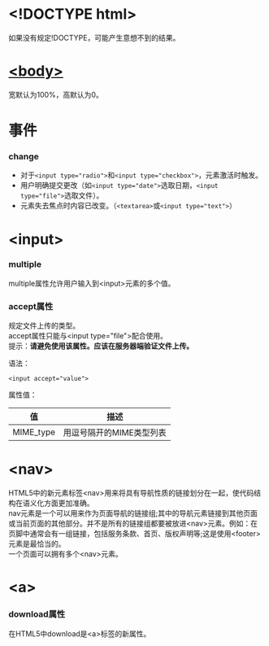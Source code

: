 # \<!DOCTYPE html>
如果没有规定!DOCTYPE，可能产生意想不到的结果。  

# [\<body>](https://blog.csdn.net/javaloveiphone/article/details/51098972)
宽默认为100%，高默认为0。  

# 事件
### change
* 对于`<input type="radio">`和`<input type="checkbox">`，元素激活时触发。  
* 用户明确提交更改（如`<input type="date">`选取日期，`<input type="file">`选取文件）。  
* 元素失去焦点时内容已改变。（`<textarea>`或`<input type="text">`）

# \<input>
### multiple
multiple属性允许用户输入到\<input>元素的多个值。  

### accept属性
规定文件上传的类型。  
accept属性只能与\<input type="file">配合使用。  
提示：**请避免使用该属性。应该在服务器端验证文件上传。**  

语法：  
```
<input accept="value">
```
属性值：  

| 值 | 描述 |
| --- | --- |
| MIME_type | 用逗号隔开的MIME类型列表 |

# \<nav>
HTML5中的新元素标签\<nav>用来将具有导航性质的链接划分在一起，使代码结构在语义化方面更加准确。  
nav元素是一个可以用来作为页面导航的链接组;其中的导航元素链接到其他页面或当前页面的其他部分。并不是所有的链接组都要被放进\<nav>元素。例如：在页脚中通常会有一组链接，包括服务条款、首页、版权声明等;这是使用\<footer>元素是最恰当的。  
一个页面可以拥有多个\<nav>元素。  

# \<a>
### download属性
在HTML5中download是\<a>标签的新属性。  
